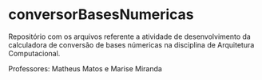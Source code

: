 # conversorBasesNumericas
Repositório com os arquivos referente a atividade de desenvolvimento da calculadora de conversão de bases númericas na disciplina de Arquitetura Computacional.

Professores: Matheus Matos e Marise Miranda

